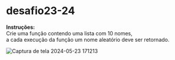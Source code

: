 # desafio23-24
<strong>Instruções:</strong> <br>
Crie uma função contendo uma lista com 10 nomes, <br>a cada execução da função um nome aleatório deve ser retornado. 

![Captura de tela 2024-05-23 171213](https://github.com/Wilton-Max/desafio23-24/assets/102773414/f59a37da-bc7b-42b0-a1e5-496b834d5c81)
